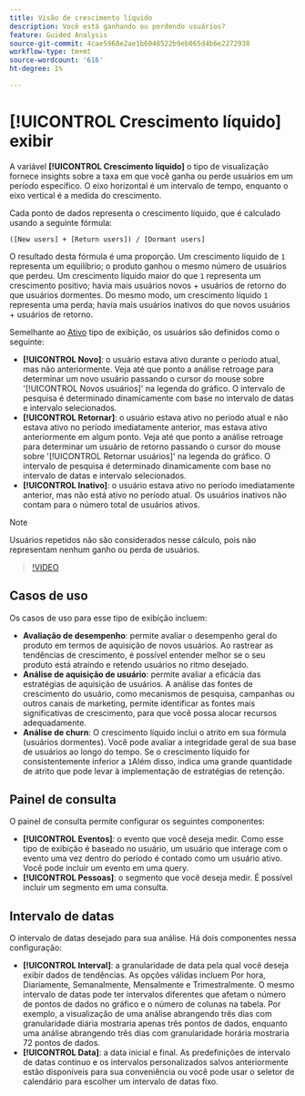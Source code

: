 ```yaml
---
title: Visão de crescimento líquido
description: Você está ganhando ou perdendo usuários?
feature: Guided Analysis
source-git-commit: 4cae5968e2ae1b6048522b9eb065d4b6e2272938
workflow-type: tm+mt
source-wordcount: '616'
ht-degree: 1%

---
```


# [!UICONTROL Crescimento líquido] exibir

A variável **[!UICONTROL Crescimento líquido]** o tipo de visualização fornece insights sobre a taxa em que você ganha ou perde usuários em um período específico. O eixo horizontal é um intervalo de tempo, enquanto o eixo vertical é a medida do crescimento.

Cada ponto de dados representa o crescimento líquido, que é calculado usando a seguinte fórmula:

`([New users] + [Return users]) / [Dormant users]`

O resultado desta fórmula é uma proporção. Um crescimento líquido de `1` representa um equilíbrio; o produto ganhou o mesmo número de usuários que perdeu. Um crescimento líquido maior do que `1` representa um crescimento positivo; havia mais usuários novos + usuários de retorno do que usuários dormentes. Do mesmo modo, um crescimento líquido `1` representa uma perda; havia mais usuários inativos do que novos usuários + usuários de retorno.

Semelhante ao [Ativo](active.md) tipo de exibição, os usuários são definidos como o seguinte:

* **[!UICONTROL Novo]**: o usuário estava ativo durante o período atual, mas não anteriormente. Veja até que ponto a análise retroage para determinar um novo usuário passando o cursor do mouse sobre &#39;[!UICONTROL Novos usuários]&#39; na legenda do gráfico. O intervalo de pesquisa é determinado dinamicamente com base no intervalo de datas e intervalo selecionados.
* **[!UICONTROL Retornar]**: o usuário estava ativo no período atual e não estava ativo no período imediatamente anterior, mas estava ativo anteriormente em algum ponto. Veja até que ponto a análise retroage para determinar um usuário de retorno passando o cursor do mouse sobre &#39;[!UICONTROL Retornar usuários]&#39; na legenda do gráfico. O intervalo de pesquisa é determinado dinamicamente com base no intervalo de datas e intervalo selecionados.
* **[!UICONTROL Inativo]**: o usuário estava ativo no período imediatamente anterior, mas não está ativo no período atual. Os usuários inativos não contam para o número total de usuários ativos.

>[!NOTE]
>
>Usuários repetidos não são considerados nesse cálculo, pois não representam nenhum ganho ou perda de usuários.

>[!VIDEO](https://video.tv.adobe.com/v/3421664/?learn=on)

## Casos de uso

Os casos de uso para esse tipo de exibição incluem:

* **Avaliação de desempenho**: permite avaliar o desempenho geral do produto em termos de aquisição de novos usuários. Ao rastrear as tendências de crescimento, é possível entender melhor se o seu produto está atraindo e retendo usuários no ritmo desejado.
* **Análise de aquisição de usuário**: permite avaliar a eficácia das estratégias de aquisição de usuários. A análise das fontes de crescimento do usuário, como mecanismos de pesquisa, campanhas ou outros canais de marketing, permite identificar as fontes mais significativas de crescimento, para que você possa alocar recursos adequadamente.
* **Análise de churn**: O crescimento líquido inclui o atrito em sua fórmula (usuários dormentes). Você pode avaliar a integridade geral de sua base de usuários ao longo do tempo. Se o crescimento líquido for consistentemente inferior a `1`Além disso, indica uma grande quantidade de atrito que pode levar à implementação de estratégias de retenção.

## Painel de consulta

O painel de consulta permite configurar os seguintes componentes:

* **[!UICONTROL Eventos]**: o evento que você deseja medir. Como esse tipo de exibição é baseado no usuário, um usuário que interage com o evento uma vez dentro do período é contado como um usuário ativo. Você pode incluir um evento em uma query.
* **[!UICONTROL Pessoas]**: o segmento que você deseja medir. É possível incluir um segmento em uma consulta.

## Intervalo de datas

O intervalo de datas desejado para sua análise. Há dois componentes nessa configuração:

* **[!UICONTROL Interval]**: a granularidade de data pela qual você deseja exibir dados de tendências. As opções válidas incluem Por hora, Diariamente, Semanalmente, Mensalmente e Trimestralmente. O mesmo intervalo de datas pode ter intervalos diferentes que afetam o número de pontos de dados no gráfico e o número de colunas na tabela. Por exemplo, a visualização de uma análise abrangendo três dias com granularidade diária mostraria apenas três pontos de dados, enquanto uma análise abrangendo três dias com granularidade horária mostraria 72 pontos de dados.
* **[!UICONTROL Data]**: a data inicial e final. As predefinições de intervalo de datas contínuo e os intervalos personalizados salvos anteriormente estão disponíveis para sua conveniência ou você pode usar o seletor de calendário para escolher um intervalo de datas fixo.
